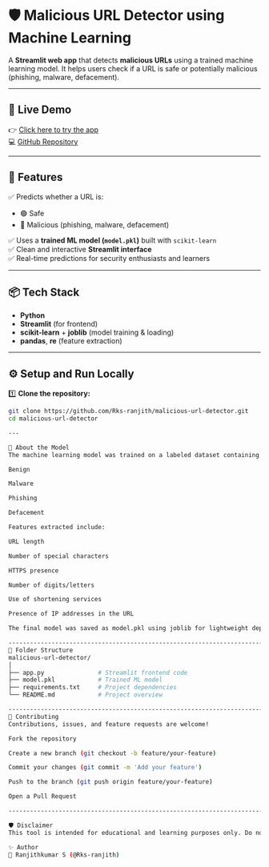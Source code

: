 # 🛡️ Malicious URL Detector using Machine Learning

A **Streamlit web app** that detects **malicious URLs** using a trained machine learning model. It helps users check if a URL is safe or potentially malicious (phishing, malware, defacement).


---

## 🚀 Live Demo

👉 [Click here to try the app](https://rks-ranjith-malicious-url-detector.streamlit.app)  
💻 [GitHub Repository](https://github.com/Rks-ranjith/malicious-url-detector)

---

## 📂 Features

✅ Predicts whether a URL is:
- 🟢 Safe
- 🔴 Malicious (phishing, malware, defacement)

✅ Uses a **trained ML model (`model.pkl`)** built with `scikit-learn`  
✅ Clean and interactive **Streamlit interface**  
✅ Real-time predictions for security enthusiasts and learners

---

## 📦 Tech Stack

- **Python**
- **Streamlit** (for frontend)
- **scikit-learn** + **joblib** (model training & loading)
- **pandas**, **re** (feature extraction)

---

## ⚙️ Setup and Run Locally

1️⃣ **Clone the repository:**
```bash
git clone https://github.com/Rks-ranjith/malicious-url-detector.git
cd malicious-url-detector

---

🧠 About the Model
The machine learning model was trained on a labeled dataset containing URLs categorized as:

Benign

Malware

Phishing

Defacement

Features extracted include:

URL length

Number of special characters

HTTPS presence

Number of digits/letters

Use of shortening services

Presence of IP addresses in the URL

The final model was saved as model.pkl using joblib for lightweight deployment with Streamlit.

--------------------------------------------------------------------------------------------------------------------------------------------------------------------------------------------
📄 Folder Structure
malicious-url-detector/
│
├── app.py               # Streamlit frontend code
├── model.pkl            # Trained ML model
├── requirements.txt     # Project dependencies
└── README.md            # Project overview

-------------------------------------------------------------------------------------------------------------------------------------------------------------------------------------------------
🤝 Contributing
Contributions, issues, and feature requests are welcome!

Fork the repository

Create a new branch (git checkout -b feature/your-feature)

Commit your changes (git commit -m 'Add your feature')

Push to the branch (git push origin feature/your-feature)

Open a Pull Request

-------------------------------------------------------------------------------------------------------------------------------------------------------------------------------------------------

🛡️ Disclaimer
This tool is intended for educational and learning purposes only. Do not solely rely on it for high-stakes security analysis.

✨ Author
👤 Ranjithkumar S (@Rks-ranjith)
